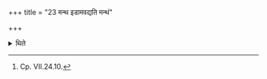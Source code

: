 +++
title = "23 मन्थ इडामवद्यति मन्थं"

+++

<details><summary>थिते</summary>

23. He cuts the Iḍā-portion from the stirred flour or he takes the (entire remaining portion of) the stirred-flour (ION being used) as Iḍā.[^1]  


[^1]: Cp. VII.24.10.
</details>
